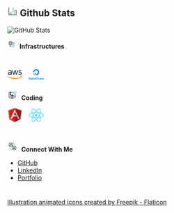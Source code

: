 <!-- <b>
<img height="24" width="24" src="bar-chart.gif" style="padding-right: 5px;"/>
<span>Github Stats</span>
<b> -->

## ![alt text](bar-chart.gif) **Github Stats**

![GitHub Stats](https://github-readme-stats.vercel.app/api/top-langs/?username=genesisbertiz&theme=default&show_icons=true&hide_border=true&layout=compact)

<b>
<img height="20" width="20" src="management.gif" style="padding-right: 5px;"/>
<span>Infrastructures</span>
</b>

#

<a href="https://github.com/genesisbertiz/genesisbertiz"><img height="35" width="35" src="aws.png"/></a>
<a href="https://github.com/genesisbertiz/genesisbertiz"><img height="35" width="35" src="digitalocean.png" style="margin-left: 10px"/></a>

<b>
<img height="24" width="24" src="coding.gif" style="padding-right: 5px;"/>
<span>Coding</span>
</b>

<a href="https://github.com/genesisbertiz/genesisbertiz"><img height="35" width="35" src="angular.png"/></a>
<a href="https://github.com/genesisbertiz/genesisbertiz" style="margin-left:10px;"><img height="35" width="35" src="reactjs.png"/></a>

#

<b>
<img height="24" width="24" src="connect.gif" style="padding-right: 5px;"/>
<span>Connect With Me</span>
</b>

- [GitHub](https://github.com/genesisbertiz)
- [LinkedIn](https://linkedin.com/in/genesisbertiz)
- [Portfolio](https://genesisbertiz.vercel.app)

#

<a href="https://www.flaticon.com/free-animated-icons/illustration" title="illustration animated icons">Illustration animated icons created by Freepik - Flaticon</a>
